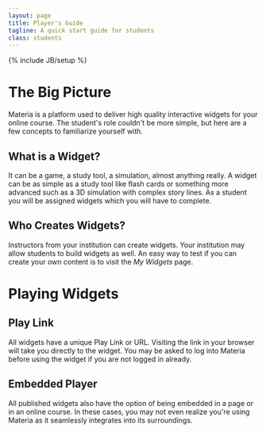 ```yaml
---
layout: page
title: Player's Guide
tagline: A quick start guide for students
class: students
---
```

{% include JB/setup %}

# The Big Picture #

Materia is a platform used to deliver high quality interactive widgets for your online course. The student's role couldn't be more simple, but here are a few concepts to familiarize yourself with.

## What is a Widget? ##

It can be a game, a study tool, a simulation, almost anything really. A widget can be as simple as a study tool like flash cards or something more advanced such as a 3D simulation with complex story lines.  As a student you will be assigned widgets which you will have to complete.

## Who Creates Widgets? ##

Instructors from your institution can create widgets.  Your institution may allow students to build widgets as well. An easy way to test if you can create your own content is to visit the *My Widgets* page.

# Playing Widgets #

## Play Link ##

All widgets have a unique Play Link or URL. Visiting the link in your browser will take you directly to the widget. You may be asked to log into Materia before using the widget if you are not logged in already.

## Embedded Player ##

All published widgets also have the option of being embedded in a page or in an online course. In these cases, you may not even realize you're using Materia as it seamlessly integrates into its surroundings.